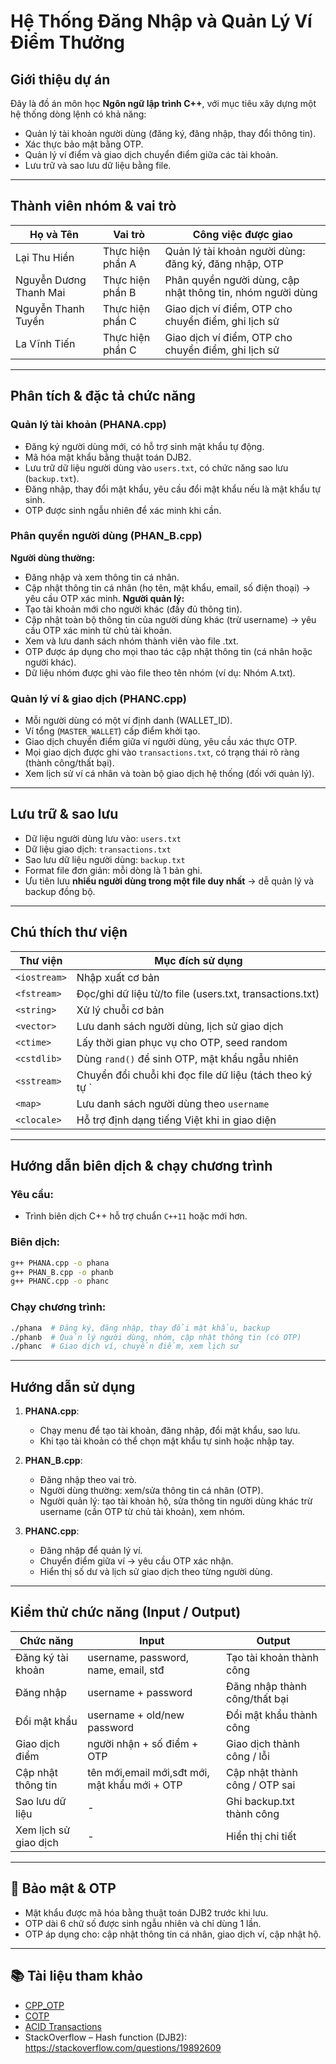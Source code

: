 # Hệ Thống Đăng Nhập và Quản Lý Ví Điểm Thưởng

## Giới thiệu dự án

Đây là đồ án môn học **Ngôn ngữ lập trình C++**, với mục tiêu xây dựng một hệ thống dòng lệnh có khả năng:
- Quản lý tài khoản người dùng (đăng ký, đăng nhập, thay đổi thông tin).
- Xác thực bảo mật bằng OTP.
- Quản lý ví điểm và giao dịch chuyển điểm giữa các tài khoản.
- Lưu trữ và sao lưu dữ liệu bằng file.

---

## Thành viên nhóm & vai trò

| Họ và Tên               | Vai trò                        | Công việc được giao                                                  |
|-------------------------|---------------------------------|---------------------------------------------------------------------|
| Lại Thu Hiền            | Thực hiện phần A               | Quản lý tài khoản người dùng: đăng ký, đăng nhập, OTP                |
| Nguyễn Dương Thanh Mai  | Thực hiện phần B               | Phân quyền người dùng, cập nhật thông tin, nhóm người dùng           |
| Nguyễn Thanh Tuyền      | Thực hiện phần C               | Giao dịch ví điểm, OTP cho chuyển điểm, ghi lịch sử                  |
| La Vĩnh Tiến            | Thực hiện phần C               | Giao dịch ví điểm, OTP cho chuyển điểm, ghi lịch sử                  |

---

## Phân tích & đặc tả chức năng

### Quản lý tài khoản (PHANA.cpp)
- Đăng ký người dùng mới, có hỗ trợ sinh mật khẩu tự động.
- Mã hóa mật khẩu bằng thuật toán DJB2.
- Lưu trữ dữ liệu người dùng vào `users.txt`, có chức năng sao lưu (`backup.txt`).
- Đăng nhập, thay đổi mật khẩu, yêu cầu đổi mật khẩu nếu là mật khẩu tự sinh.
- OTP được sinh ngẫu nhiên để xác minh khi cần.

### Phân quyền người dùng (PHAN_B.cpp)
**Người dùng thường:**
- Đăng nhập và xem thông tin cá nhân.
- Cập nhật thông tin cá nhân (họ tên, mật khẩu, email, số điện thoại) → yêu cầu OTP xác minh.
**Người quản lý:**
- Tạo tài khoản mới cho người khác (đầy đủ thông tin).
- Cập nhật toàn bộ thông tin của người dùng khác (trừ username) → yêu cầu OTP xác minh từ chủ tài khoản.
- Xem và lưu danh sách nhóm thành viên vào file .txt.
- OTP được áp dụng cho mọi thao tác cập nhật thông tin (cá nhân hoặc người khác).
- Dữ liệu nhóm được ghi vào file theo tên nhóm (ví dụ: Nhóm A.txt).

### Quản lý ví & giao dịch (PHANC.cpp)
- Mỗi người dùng có một ví định danh (WALLET_ID).
- Ví tổng (`MASTER_WALLET`) cấp điểm khởi tạo.
- Giao dịch chuyển điểm giữa ví người dùng, yêu cầu xác thực OTP.
- Mọi giao dịch được ghi vào `transactions.txt`, có trạng thái rõ ràng (thành công/thất bại).
- Xem lịch sử ví cá nhân và toàn bộ giao dịch hệ thống (đối với quản lý).

---

## Lưu trữ & sao lưu

- Dữ liệu người dùng lưu vào: `users.txt`
- Dữ liệu giao dịch: `transactions.txt`
- Sao lưu dữ liệu người dùng: `backup.txt`
- Format file đơn giản: mỗi dòng là 1 bản ghi.
- Ưu tiên lưu **nhiều người dùng trong một file duy nhất** → dễ quản lý và backup đồng bộ.

---

## Chú thích thư viện

| Thư viện        | Mục đích sử dụng                                               |
|------------------|----------------------------------------------------------------|
| `<iostream>`     | Nhập xuất cơ bản                                               |
| `<fstream>`      | Đọc/ghi dữ liệu từ/to file (users.txt, transactions.txt)      |
| `<string>`       | Xử lý chuỗi cơ bản                                             |
| `<vector>`       | Lưu danh sách người dùng, lịch sử giao dịch                   |
| `<ctime>`        | Lấy thời gian phục vụ cho OTP, seed random                     |
| `<cstdlib>`      | Dùng `rand()` để sinh OTP, mật khẩu ngẫu nhiên                 |
| `<sstream>`      | Chuyển đổi chuỗi khi đọc file dữ liệu (tách theo ký tự `|`)    |
| `<map>`          | Lưu danh sách người dùng theo `username`                       |
| `<clocale>`      | Hỗ trợ định dạng tiếng Việt khi in giao diện                   |

---

## Hướng dẫn biên dịch & chạy chương trình

### Yêu cầu:
- Trình biên dịch C++ hỗ trợ chuẩn `C++11` hoặc mới hơn.

### Biên dịch:
```bash
g++ PHANA.cpp -o phana
g++ PHAN_B.cpp -o phanb
g++ PHANC.cpp -o phanc
```

### Chạy chương trình:
```bash
./phana  # Đăng ký, đăng nhập, thay đổi mật khẩu, backup
./phanb  # Quản lý người dùng, nhóm, cập nhật thông tin (có OTP)
./phanc  # Giao dịch ví, chuyển điểm, xem lịch sử
```

---

## Hướng dẫn sử dụng

1. **PHANA.cpp**:
   - Chạy menu để tạo tài khoản, đăng nhập, đổi mật khẩu, sao lưu.
   - Khi tạo tài khoản có thể chọn mật khẩu tự sinh hoặc nhập tay.

2. **PHAN_B.cpp**:
   - Đăng nhập theo vai trò.
   - Người dùng thường: xem/sửa thông tin cá nhân (OTP).
   - Người quản lý: tạo tài khoản hộ, sửa thông tin người dùng khác trừ username (cần OTP từ chủ tài khoản), xem nhóm.

3. **PHANC.cpp**:
   - Đăng nhập để quản lý ví.
   - Chuyển điểm giữa ví → yêu cầu OTP xác nhận.
   - Hiển thị số dư và lịch sử giao dịch theo từng người dùng.

---

## Kiểm thử chức năng (Input / Output)

| Chức năng               | Input                                                     | Output                           |
|-------------------------|---------------------------------------------------------  |----------------------------------|
| Đăng ký tài khoản       | username, password, name, email, stđ                      | Tạo tài khoản thành công         |
| Đăng nhập               | username + password                                       | Đăng nhập thành công/thất bại    |
| Đổi mật khẩu            | username + old/new password                               | Đổi mật khẩu thành công          |
| Giao dịch điểm          | người nhận + số điểm + OTP                                | Giao dịch thành công / lỗi       |
| Cập nhật thông tin      | tên mới,email mới,sđt mới, mật khẩu mới + OTP             | Cập nhật thành công / OTP sai    |
| Sao lưu dữ liệu         | -                                                         | Ghi backup.txt thành công        |
| Xem lịch sử giao dịch   | -                                                         | Hiển thị chi tiết                |

---

## 🔐 Bảo mật & OTP

- Mật khẩu được mã hóa bằng thuật toán DJB2 trước khi lưu.
- OTP dài 6 chữ số được sinh ngẫu nhiên và chỉ dùng 1 lần.
- OTP áp dụng cho: cập nhật thông tin cá nhân, giao dịch ví, cập nhật hộ.

---

## 📚 Tài liệu tham khảo

- [CPP_OTP](https://github.com/patzol768/cpp-otp)
- [COTP](https://github.com/tilkinsc/COTP)
- [ACID Transactions](https://200lab.io/blog/acid-la-gi/)
- StackOverflow – Hash function (DJB2): https://stackoverflow.com/questions/19892609
